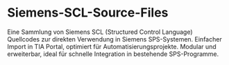 # Siemens-SCL-Source-Files
Eine Sammlung von Siemens SCL (Structured Control Language) Quellcodes zur direkten Verwendung in Siemens SPS-Systemen. Einfacher Import in TIA Portal, optimiert für Automatisierungsprojekte. Modular und erweiterbar, ideal für schnelle Integration in bestehende SPS-Programme.
